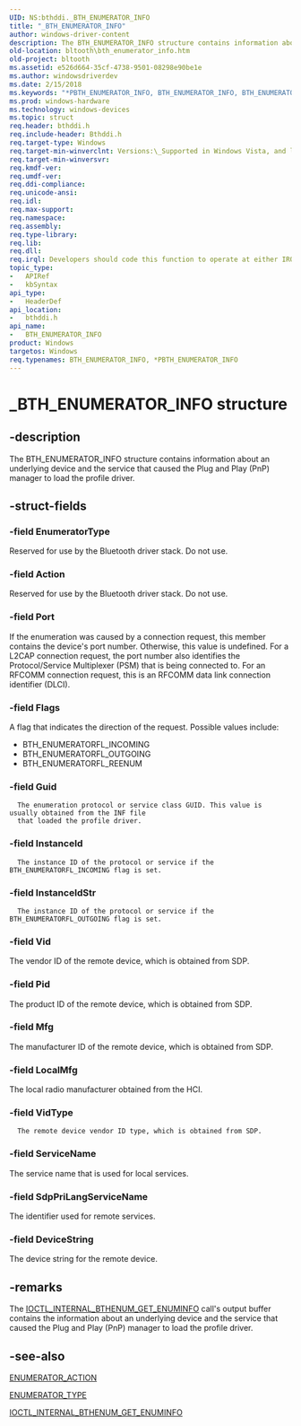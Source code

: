 ```yaml
---
UID: NS:bthddi._BTH_ENUMERATOR_INFO
title: "_BTH_ENUMERATOR_INFO"
author: windows-driver-content
description: The BTH_ENUMERATOR_INFO structure contains information about an underlying device and the service that caused the Plug and Play (PnP) manager to load the profile driver.
old-location: bltooth\bth_enumerator_info.htm
old-project: bltooth
ms.assetid: e526d664-35cf-4738-9501-08298e90be1e
ms.author: windowsdriverdev
ms.date: 2/15/2018
ms.keywords: "*PBTH_ENUMERATOR_INFO, BTH_ENUMERATOR_INFO, BTH_ENUMERATOR_INFO structure [Bluetooth Devices], PBTH_ENUMERATOR_INFO, PBTH_ENUMERATOR_INFO structure pointer [Bluetooth Devices], _BTH_ENUMERATOR_INFO, bltooth.bth_enumerator_info, bth_structs_7cdc888a-ed42-4988-917f-578522399179.xml, bthddi/BTH_ENUMERATOR_INFO, bthddi/PBTH_ENUMERATOR_INFO"
ms.prod: windows-hardware
ms.technology: windows-devices
ms.topic: struct
req.header: bthddi.h
req.include-header: Bthddi.h
req.target-type: Windows
req.target-min-winverclnt: Versions:\_Supported in Windows Vista, and later.
req.target-min-winversvr: 
req.kmdf-ver: 
req.umdf-ver: 
req.ddi-compliance: 
req.unicode-ansi: 
req.idl: 
req.max-support: 
req.namespace: 
req.assembly: 
req.type-library: 
req.lib: 
req.dll: 
req.irql: Developers should code this function to operate at either IRQL = DISPATCH_LEVEL (if the callback   function does not access paged memory), or IRQL = PASSIVE_LEVEL (if the callback function must access   paged memory)
topic_type:
-	APIRef
-	kbSyntax
api_type:
-	HeaderDef
api_location:
-	bthddi.h
api_name:
-	BTH_ENUMERATOR_INFO
product: Windows
targetos: Windows
req.typenames: BTH_ENUMERATOR_INFO, *PBTH_ENUMERATOR_INFO
---
```


# _BTH_ENUMERATOR_INFO structure


## -description


The BTH_ENUMERATOR_INFO structure contains information about an underlying device and the service
  that caused the Plug and Play (PnP) manager to load the profile driver.


## -struct-fields




### -field EnumeratorType

Reserved for use by the Bluetooth driver stack. Do not use.


### -field Action

Reserved for use by the Bluetooth driver stack. Do not use.


### -field Port

If the enumeration was caused by a connection request, this member contains the device's port
     number. Otherwise, this value is undefined. For a L2CAP connection request, the port number also
     identifies the Protocol/Service Multiplexer (PSM) that is being connected to. For an RFCOMM connection
     request, this is an RFCOMM data link connection identifier (DLCI).


### -field Flags

A flag that indicates the direction of the request. Possible values include:

<ul>
<li>BTH_ENUMERATORFL_INCOMING</li>
<li>BTH_ENUMERATORFL_OUTGOING</li>
<li>BTH_ENUMERATORFL_REENUM</li>
</ul>

### -field Guid


      The enumeration protocol or service class GUID. This value is usually obtained from the INF file
      that loaded the profile driver.
     


### -field InstanceId


      The instance ID of the protocol or service if the BTH_ENUMERATORFL_INCOMING flag is set.
     


### -field InstanceIdStr


      The instance ID of the protocol or service if the BTH_ENUMERATORFL_OUTGOING flag is set.
     


### -field Vid

The vendor ID of the remote device, which is obtained from SDP.


### -field Pid

The product ID of the remote device, which is obtained from SDP.


### -field Mfg

The manufacturer ID of the remote device, which is obtained from SDP.


### -field LocalMfg

The local radio manufacturer obtained from the HCI.


### -field VidType


      The remote device vendor ID type, which is obtained from SDP.
     


### -field ServiceName

The service name that is used for local services.


### -field SdpPriLangServiceName

The identifier used for remote services.


### -field DeviceString

The device string for the remote device.


## -remarks



The 
    <a href="https://msdn.microsoft.com/43cd8e6b-5710-4308-a7c4-fb6f14940977">
    IOCTL_INTERNAL_BTHENUM_GET_ENUMINFO</a> call's output buffer contains the information about an
    underlying device and the service that caused the Plug and Play (PnP) manager to load the profile
    driver.




## -see-also




<a href="https://msdn.microsoft.com/d5acaec6-7b3b-4dd9-8901-f96b4e49149f">ENUMERATOR_ACTION</a>



<a href="https://msdn.microsoft.com/library/windows/hardware/ff536678">ENUMERATOR_TYPE</a>



<a href="https://msdn.microsoft.com/43cd8e6b-5710-4308-a7c4-fb6f14940977">
   IOCTL_INTERNAL_BTHENUM_GET_ENUMINFO</a>
 

 

